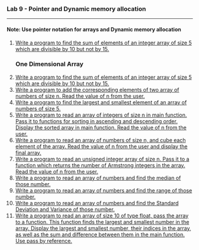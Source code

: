 ### Lab 9 - Pointer and Dynamic memory allocation

---

#### Note: Use pointer notation for arrays and Dynamic memory allocation

<ol>
  <li>
    <a href="./p00.c">
    Write a program to find the sum of elements of an integer array of size 5 which are divisible by 10 but not by 15.
    </a>
  </li>

  <h3>One Dimensional Array</h3>

  <li>
    <a href="./1d-array/p01.c">
    Write a program to find the sum of elements of an integer array of size 5 which are divisible by 10 but not by 15.
    </a>
  </li>
    
  <li>
    <a href="./1d-array/p02.c">
    Write a program to add the corresponding elements of two array of numbers of size n. Read the value of n from the user.
    </a>
  </li>
     
  <li>
    <a href="./1d-array/p03.c">Write a program to find the largest and smallest element of an array of numbers of size 5.
  </a>
  </li>
    
  <li>
    <a href="./1d-array/p04.c">
    Write a program to read an array of integers of size n in main function. Pass it to functions for sorting in ascending and descending order. Display the sorted array in main function. Read the value of n from the user.
    </a>
  </li>
  
  <li>
    <a href="./1d-array/p05.c">
    Write a program to read an array of numbers of size n, and cube each element of the array.
    Read the value of n from the user and display the final array.
    </a>
  </li>
    
  <li>
    <a href="./1d-array/p06.c">
    Write a program to read an unsigned integer array of size n. Pass it to a function which returns the number of Armstrong integers in the array. Read the value of n from the user.
    </a>
  </li>
  
  <li>
    <a href="./1d-array/p07.c">
    Write a program to read an array of numbers and find the median of those number.
    </a>
  </li>
    
  <li>
    <a href="./1d-array/p08.c">
    Write a program to read an array of numbers and find the range of those number.
    </a>
  </li>
    
  <li>
    <a href="./1d-array/p09.c">
    Write a program to read an array of numbers and find the Standard Deviation and Variance of those number.
    </a>
  </li>
    
  <li>
    <a href="./1d-array/p10.c">
    Write a program to read an array of size 10 of type float, pass the array to a function. This function finds the largest and smallest number in the array. Display the largest and smallest number, their indices in the array, as well as the sum and difference between them in the main function. Use pass by reference.
    </a>
  </li>
</ol>
